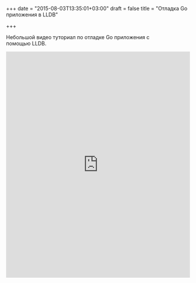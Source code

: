 +++
date = "2015-08-03T13:35:01+03:00"
draft = false
title = "Отладка Go приложения в LLDB"

+++

<p>Небольшой видео туториал по отладке Go приложения с помощью&nbsp;LLDB.</p>
 <iframe width="100%" height="620" src="http://www.youtube.com/embed/7Sw29wGbsJY" frameborder="0" allowfullscreen></iframe>